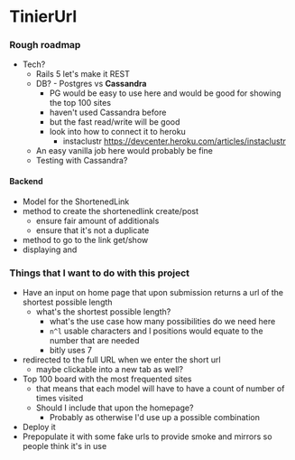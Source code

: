 # TinierUrl

### Rough roadmap
  - Tech?
    - Rails 5 let's make it REST
    - DB? - Postgres vs **Cassandra**
      - PG would be easy to use here and would be good for showing the top 100 sites
      - haven't used Cassandra before  
      - but the fast read/write will be good
      - look into how to connect it to heroku
        - instaclustr https://devcenter.heroku.com/articles/instaclustr
    - An easy vanilla job here would probably be fine
    - Testing with Cassandra?

#### Backend
  - Model for the ShortenedLink
  - method to create the shortenedlink create/post
    - ensure fair amount of additionals
    - ensure that it's not a duplicate
  - method to go to the link get/show
  - displaying and





### Things that I want to do with this project
  - Have an input on home page that upon submission returns a url of the shortest possible length
    * what's the shortest possible length?
      * what's the use case how many possibilities do we need here
      *  `n^l` usable characters and l positions would equate to the number that are needed
      * bitly uses 7
  - redirected to the full URL when we enter the short url
    * maybe clickable into a new tab as well?
  - Top 100 board with the most frequented sites
    * that means that each model will have to have a count of number of times visited
    * Should I include that upon the homepage?
      - Probably as otherwise I'd use up a possible combination
  - Deploy it
  - Prepopulate it with some fake urls to provide smoke and mirrors so people think it's in use
